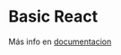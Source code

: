 #  Basic React

Más info en [documentacion](https://www.notion.so/Apuntes-React-3eca8a7cf909487ca6608d8ff4adf39d)